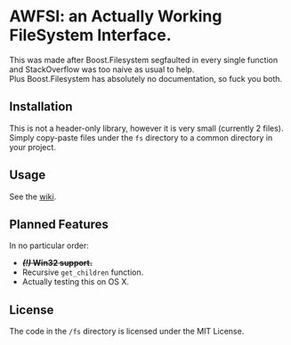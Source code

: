 # AWFSI: an Actually Working FileSystem Interface.
This was made after Boost.Filesystem segfaulted in every single function and StackOverflow was too naive as usual to help.  
Plus Boost.Filesystem has absolutely no documentation, so fuck you both.

## Installation
This is not a header-only library, however it is very small (currently 2 files).  
Simply copy-paste files under the `fs` directory to a common directory in your project.

## Usage
See the [wiki](https://github.com/initium-apps/awfsi/wiki/Usage).

## Planned Features
In no particular order:

 * ~~**_(!)_ Win32 support.**~~
 * Recursive `get_children` function.
 * Actually testing this on OS X.

## License
The code in the `/fs` directory is licensed under the MIT License.
